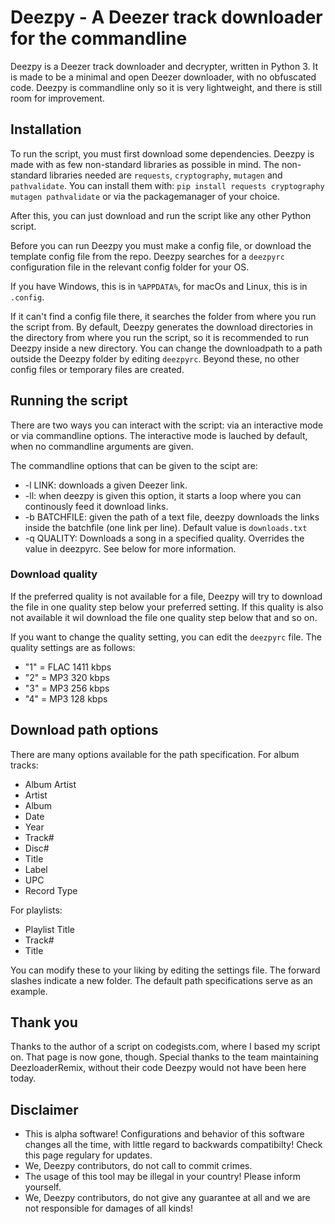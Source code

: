 # Deezpy - A Deezer track downloader for the commandline
Deezpy is a Deezer track downloader and decrypter, written in Python 3.
It is made to be a minimal and open Deezer downloader, with no obfuscated code. Deezpy is commandline only so it is very lightweight, and there is still room for improvement.

## Installation
To run the script, you must first download some dependencies. Deezpy is made with as few non-standard libraries as possible in mind. The non-standard libraries needed are `requests`, `cryptography`, `mutagen` and `pathvalidate`.
You can install them with: `pip install requests cryptography mutagen pathvalidate` or via the packagemanager of your choice.

After this, you can just download and run the script like any other Python script.

Before you can run Deezpy you must make a config file, or download the template config file from the repo. Deezpy searches for a `deezpyrc` configuration file in the relevant config folder for your OS.

If you have Windows, this is in `%APPDATA%`, for macOs and Linux, this is in `.config`.

If it can't find a config file there, it searches the folder from where you run the script from. By default, Deezpy generates the download directories in the directory from where you run the script, so it is recommended to run Deezpy inside a new directory. You can change the downloadpath to a path outside the Deezpy folder by editing `deezpyrc`. Beyond these, no other config files or temporary files are created.

## Running the script
There are two ways you can interact with the script: via an interactive mode or via commandline options.
The interactive mode is lauched by default, when no commandline arguments are given.

The commandline options that can be given to the scipt are:

- -l LINK: downloads a given Deezer link.
- -ll: when deezpy is given this option, it starts a loop where you can continously feed it download links.
- -b BATCHFILE: given the path of a text file, deezpy downloads the links inside the batchfile (one link per line). Default value is `downloads.txt`
- -q QUALITY: Downloads a song in a specified quality. Overrides the value in deezpyrc. See below for more information.

### Download quality
If the preferred quality is not available for a file, Deezpy will try to download the file in one quality step below your preferred setting. If this quality is also not available it wil download the file one quality step below that and so on.

If you want to change the quality setting, you can edit the `deezpyrc` file. The quality settings are as follows:
- "1" = FLAC 1411 kbps
- "2" = MP3 320 kbps
- "3" = MP3 256 kbps
- "4" = MP3 128 kbps

## Download path options
There are many options available for the path specification.
For album tracks:
- Album Artist
- Artist
- Album
- Date
- Year
- Track#
- Disc#
- Title
- Label
- UPC
- Record Type

For playlists:
- Playlist Title
- Track#
- Title

You can modify these to your liking by editing the settings file. The forward slashes indicate a new folder. The default path specifications serve as an example.

## Thank you
Thanks to the author of a script on codegists.com, where I based my script on. That page is now gone, though.
Special thanks to the team maintaining DeezloaderRemix, without their code Deezpy would not have been here today.

## Disclaimer
- This is alpha software! Configurations and behavior of this software changes all the time, with little regard to backwards compatibilty! Check this page regulary for updates.
- We, Deezpy contributors, do not call to commit crimes.
- The usage of this tool may be illegal in your country! Please inform yourself.
- We, Deezpy contributors, do not give any guarantee at all and we are not responsible for damages of all kinds!
